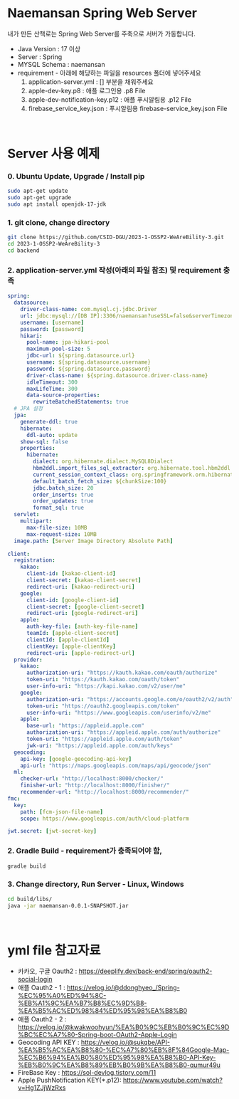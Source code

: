 # Naemansan Spring Web Server

내가 만든 산책로는 Spring Web Server를 주축으로 서버가 가동합니다. <br>

-   Java Version : 17 이상
-   Server : Spring
-   MYSQL Schema : naemansan
-   requirement - 아래에 해당하는 파일을 resources 폴더에 넣어주세요
    1. application-server.yml : [] 부분을 채워주세요
    2. apple-dev-key.p8 : 애플 로그인용 .p8 File
    3. apple-dev-notification-key.p12 : 애플 푸시알림용 .p12 File
    4. firebase_service_key.json : 푸시알림용 firebase-service_key.json File

<br>

# Server 사용 예제

### 0. Ubuntu Update, Upgrade / Install pip

```sh
sudo apt-get update
sudo apt-get upgrade
sudo apt install openjdk-17-jdk
```

### 1. git clone, change directory

```sh
git clone https://github.com/CSID-DGU/2023-1-OSSP2-WeAreBility-3.git
cd 2023-1-OSSP2-WeAreBility-3
cd backend
```

### 2. application-server.yml 작성(아래의 파일 참조) 및 requirement 충족

``` yml
spring:
  datasource:
    driver-class-name: com.mysql.cj.jdbc.Driver
    url: jdbc:mysql://[DB IP]:3306/naemansan?useSSL=false&serverTimezone=UTC&useLegacyDatetimeCode=false&allowPublicKeyRetrieval=true
    username: [username]
    password: [password]
    hikari:
      pool-name: jpa-hikari-pool
      maximum-pool-size: 5
      jdbc-url: ${spring.datasource.url}
      username: ${spring.datasource.username}
      password: ${spring.datasource.password}
      driver-class-name: ${spring.datasource.driver-class-name}
      idleTimeout: 300
      maxLifeTime: 300
      data-source-properties:
        rewriteBatchedStatements: true
  # JPA 설정
  jpa:
    generate-ddl: true
    hibernate:
      ddl-auto: update
    show-sql: false
    properties:
      hibernate:
        dialect: org.hibernate.dialect.MySQL8Dialect
        hbm2ddl.import_files_sql_extractor: org.hibernate.tool.hbm2ddl.MultipleLinesSqlCommandExtractor
        current_session_context_class: org.springframework.orm.hibernate5.SpringSessionContext
        default_batch_fetch_size: ${chunkSize:100}
        jdbc.batch_size: 20
        order_inserts: true
        order_updates: true
        format_sql: true
  servlet:
    multipart:
      max-file-size: 10MB
      max-request-size: 10MB
  image.path: [Server Image Directory Absolute Path]

client:
  registration:
    kakao:
      client-id: [kakao-client-id]
      client-secret: [kakao-client-secret]
      redirect-uri: [kakao-redirect-uri]
    google:
      client-id: [google-client-id]
      client-secret: [google-client-secret]
      redirect-uri: [google-redirect-uri]
    apple:
      auth-key-file: [auth-key-file-name]
      teamId: [apple-client-secret]
      clientId: [apple-clientId]
      clientKey: [apple-clientKey]
      redirect-uri: [apple-redirect-url]
  provider:
    kakao:
      authorization-uri: "https://kauth.kakao.com/oauth/authorize"
      token-uri: "https://kauth.kakao.com/oauth/token"
      user-info-uri: "https://kapi.kakao.com/v2/user/me"
    google:
      authorization-uri: "https://accounts.google.com/o/oauth2/v2/auth"
      token-uri: "https://oauth2.googleapis.com/token"
      user-info-uri: "https://www.googleapis.com/userinfo/v2/me"
    apple:
      base-url: "https://appleid.apple.com"
      authorization-uri: "https://appleid.apple.com/auth/authorize"
      token-uri: "https://appleid.apple.com/auth/token"
      jwk-uri: "https://appleid.apple.com/auth/keys"
  geocoding:
    api-key: [google-geocoding-api-key]
    api-url: "https://maps.googleapis.com/maps/api/geocode/json"
  ml:
    checker-url: "http://localhost:8000/checker/"
    finisher-url: "http://localhost:8000/finisher/"
    recommender-url: "http://localhost:8000/recommender/"
fmc:
  key:
    path: [fcm-json-file-name]
    scope: https://www.googleapis.com/auth/cloud-platform

jwt.secret: [jwt-secret-key]
```

### 2. Gradle Build - requirement가 충족되어야 함,

```sh
gradle build
```

### 3. Change directory, Run Server - Linux, Windows

```sh
cd build/libs/
java -jar naemansan-0.0.1-SNAPSHOT.jar
```

<br>

# yml file 참고자료

-   카카오, 구글 Oauth2 : https://deeplify.dev/back-end/spring/oauth2-social-login
-   애플 Oauth2 - 1 : https://velog.io/@ddonghyeo_/Spring-%EC%95%A0%ED%94%8C-%EB%A1%9C%EA%B7%B8%EC%9D%B8-%EA%B5%AC%ED%98%84%ED%95%98%EA%B8%B0
-   애플 Oauth2 - 2 : https://velog.io/@kwakwoohyun/%EA%B0%9C%EB%B0%9C%EC%9D%BC%EC%A7%80-Spring-boot-OAuth2-Apple-Login
-   Geocoding API KEY : https://velog.io/@sukqbe/API-%EA%B5%AC%EA%B8%80-%EC%A7%80%EB%8F%84Google-Map-%EC%B6%94%EA%B0%80%ED%95%98%EA%B8%B0-API-Key-%EB%B0%9C%EA%B8%89%EB%B0%9B%EA%B8%B0-qumur49u
-   FireBase Key : https://sol-devlog.tistory.com/11
-   Apple PushNotification KEY(*.p12): https://www.youtube.com/watch?v=Hg1ZJjWzRxs

